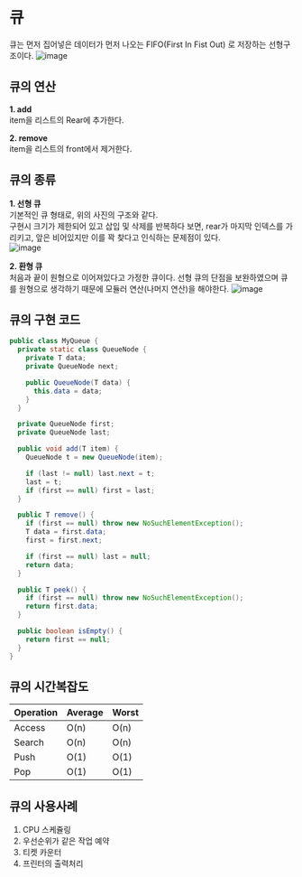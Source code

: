 # 큐
큐는 먼저 집어넣은 데이터가 먼저 나오는 FIFO(First In Fist Out) 로 저장하는 선형구조이다.
![image](https://user-images.githubusercontent.com/54929520/182552151-68152647-9ed3-4349-860f-c36900e7a563.png)

## 큐의 연산
**1. add**  
item을 리스트의 Rear에 추가한다.

**2. remove**  
item을 리스트의 front에서 제거한다.

## 큐의 종류
**1. 선형 큐**  
기본적인 큐 형태로, 위의 사진의 구조와 같다.  
구현시 크기가 제한되어 있고 삽입 및 삭제를 반복하다 보면, rear가 마지막 인덱스를 가리키고, 앞은 비어있지만 이를 꽉 찾다고 인식하는 문제점이 있다.  
![image](https://user-images.githubusercontent.com/54929520/182553299-557caf26-1dc9-4236-a64c-b3b3ff903b00.png)
 
**2. 환형 큐**  
처음과 끝이 원형으로 이어져있다고 가정한 큐이다. 선형 큐의 단점을 보완하였으며 큐를 원형으로 생각하기 때문에 모듈러 연산(나머지 연산)을 해야한다.
![image](https://user-images.githubusercontent.com/54929520/182553856-6d85061d-d9bf-445b-9912-8391a8a18b99.png)


## 큐의 구현 코드
~~~java
public class MyQueue {
  private static class QueueNode {
    private T data;
    private QueueNode next;

    public QueueNode(T data) {
      this.data = data;
    }
  }

  private QueueNode first;
  private QueueNode last;

  public void add(T item) {
    QueueNode t = new QueueNode(item);

    if (last != null) last.next = t;
    last = t;
    if (first == null) first = last;
  }

  public T remove() {
    if (first == null) throw new NoSuchElementException();
    T data = first.data;
    first = first.next;

    if (first == null) last = null;
    return data;
  }

  public T peek() {
    if (first == null) throw new NoSuchElementException();
    return first.data;
  }

  public boolean isEmpty() {
    return first == null;
  }
}
~~~

## 큐의 시간복잡도 
Operation|Average|Worst
|---|---|---|
Access|O(n)|O(n)|
Search|O(n)|O(n)|
Push|O(1)|O(1)|
Pop|O(1)|O(1)|

## 큐의 사용사례
1. CPU 스케쥴링
2. 우선순위가 같은 작업 예약
3. 티켓 카운터
4. 프린터의 출력처리
